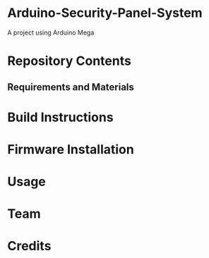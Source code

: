 # Arduino-Security-Panel-System
A project using Arduino Mega

# Repository Contents

## Requirements and Materials


# Build Instructions

# Firmware Installation

# Usage

# Team

# Credits










